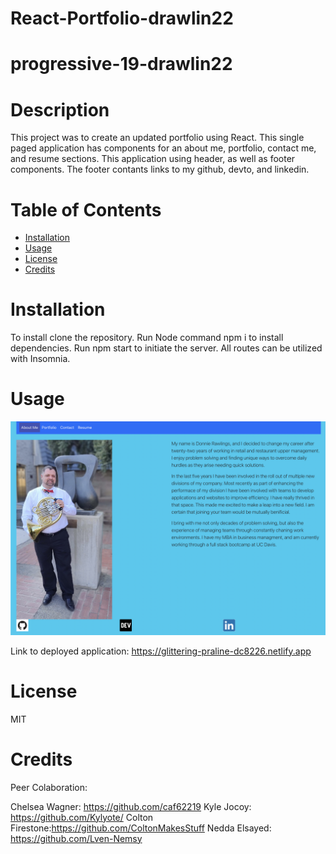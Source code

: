 # React-Portfolio-drawlin22

# progressive-19-drawlin22

# Description
This project was to create an updated portfolio using React. This single paged application has components for an about me, portfolio, contact me, and resume sections. This application using header, as well as footer components. The footer contants links to my github, devto, and linkedin.

# Table of Contents
- [Installation](#installation)
- [Usage](#usage)
- [License](#license)
- [Credits](#credits)


# Installation

To install clone the repository. Run Node command npm i to install dependencies. Run npm start to initiate the server. All routes can be utilized with Insomnia.


# Usage
![Portfolio Page](<Screenshot 2023-11-06 at 8.06.31 PM.png>)

Link to deployed application: https://glittering-praline-dc8226.netlify.app


# License
MIT


# Credits
Peer Colaboration:

Chelsea Wagner: https://github.com/caf62219
Kyle Jocoy: https://github.com/Kylyote/
Colton Firestone:https://github.com/ColtonMakesStuff
Nedda Elsayed: https://github.com/Lven-Nemsy